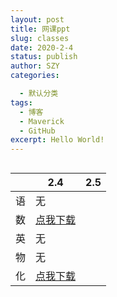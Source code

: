 ```yaml
---
layout: post
title: 网课ppt
slug: classes
date: 2020-2-4
status: publish
author: SZY
categories: 

  - 默认分类
tags: 
  - 博客
  - Maverick
  - GitHub
excerpt: Hello World!
---
```


## 

|      | 2.4                                                          | 2.5  |
| ---- | ------------------------------------------------------------ | ---- |
| 语   | 无                                                           |      |
| 数   | [点我下载](https://github.com/1357310795/Blog-With-GitHub-Boilerplate/blob/source/src/files/2.4%E6%95%B0%E5%AD%A6.pptx?raw=true) |      |
| 英   | 无                                                           |      |
| 物   | 无                                                           |      |
| 化   | [点我下载](https://github.com/1357310795/Blog-With-GitHub-Boilerplate/blob/source/src/files/2.4%E5%8C%96%E5%AD%A6.pptx?raw=true) |      |

